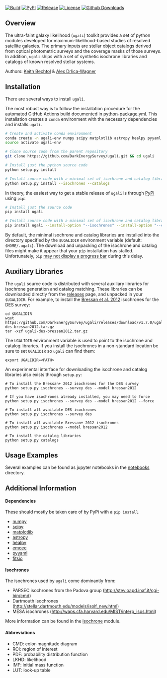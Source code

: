 [![Build](https://github.com/DarkEnergySurvey/ugali/actions/workflows/python-package.yml/badge.svg)](https://github.com/DarkEnergySurvey/ugali/actions/workflows/python-package.yml)
[![PyPI](https://img.shields.io/pypi/v/ugali.svg)](https://pypi.python.org/pypi/ugali)
[![Release](https://img.shields.io/github/release/DarkEnergySurvey/ugali.svg)](../../releases)
[![License](https://img.shields.io/badge/license-MIT-blue.svg)](../../)
[![Github Downloads](https://img.shields.io/github/downloads/DarkEnergySurvey/ugali/total.svg)](../../releases)

Overview
--------

The ultra-faint galaxy likelihood (`ugali`) toolkit provides a set of python modules developed for maximum-likelihood-based studies of resolved satellite galaxies. The primary inputs are stellar object catalogs derived from optical photometric surveys and the coverage masks of those surveys. In addition, `ugali` ships with a set of synthetic isochrone libraries and catalogs of known resolved stellar systems.

Authors: [Keith Bechtol](https://github.com/bechtol) & [Alex Drlica-Wagner](https://github.com/kadrlica)

Installation
------------

There are several ways to install `ugali`.

The most robust way is to follow the installation procedure for the automated GitHub Actions build documented in [python-package.yml](.github/workflows/python-package.yml). This installation creates a `conda` environment with the necessary dependencies and installs `ugali`.
```bash
# Create and activate conda environment
conda create -n ugali-env numpy scipy matplotlib astropy healpy pyyaml emcee nose fitsio corner -c conda-forge -c kadrlica
source activate ugali-env

# Clone source code from the parent repository
git clone https://github.com/DarkEnergySurvey/ugali.git && cd ugali

# Install just the python source code
python setup.py install 

# Install source code with a minimal set of isochrone and catalog libraries
python setup.py install --isochrones --catalogs
```

In theory, the easiest way to get a stable release of `ugali` is through [PyPi](https://pypi.python.org/pypi) using `pip`:
```bash
# Install just the source code
pip install ugali

# Install source code with a minimal set of isochrone and catalog libraries
pip install ugali --install-option "--isochrones" --install-option "--catalogs"
```

By default, the minimal isochrone and catalog libraries are installed into the directory specified by the `$UGALIDIR` environment variable (default: `$HOME/.ugali`). The download and unpacking of the isochrone and catalog files might make it appear that your `pip` installation has stalled. Unfortunately, `pip` [may not display a progress bar](https://github.com/pypa/pip/issues/2732#issuecomment-97119093) during this delay.

Auxiliary Libraries
-------------------

The `ugali` source code is distributed with several auxiliary libraries for isochrone generation and catalog matching. These libraries can be downloaded directly from the [releases](../../releases) page, and unpacked in your `$UGALIDIR`. For example, to install the [Bressan et al. 2012](http://adsabs.harvard.edu/abs/2012MNRAS.427..127B) isochrones for the DES survey:

```
cd $UGALIDIR
wget https://github.com/DarkEnergySurvey/ugali/releases/download/v1.7.0/ugali-des-bressan2012.tar.gz
tar -xzf ugali-des-bressan2012.tar.gz
```

The `UGALIDIR` environment variable is used to point to the isochrone and catalog libraries. If you install the isochrones in a non-standard location be sure to set `UGALIDIR` so `ugali` can find them:

```
export UGALIDIR=<PATH>
```

An experimental interface for downloading the isochrone and catalog libraries also exists through `setup.py`:
```
# To install the Bressan+ 2012 isochrones for the DES survey
python setup.py isochrones --survey des --model bressan2012

# If you have isochrones already installed, you may need to force
python setup.py isochrones --survey des --model bressan2012 --force

# To install all available DES isochrones
python setup.py isochrones --survey des

# To install all available Bressan+ 2012 isochrones
python setup.py isochrones --model bressan2012

# To install the catalog libraries
python setup.py catalogs
```

Usage Examples
--------------

Several examples can be found as jupyter notebooks in the [notebooks](notebooks/) directory.

Additional Information
----------------------

#### Dependencies
These should mostly be taken care of by PyPi with a `pip install`.
* [numpy](http://www.numpy.org/)
* [scipy](https://www.scipy.org/)
* [matplotlib](http://matplotlib.org/)
* [astropy](http://www.astropy.org/)
* [healpy](https://github.com/healpy/healpy)
* [emcee](http://dan.iel.fm/emcee/current/)
* [pyyaml](http://pyyaml.org/)
* [fitsio](https://github.com/esheldon/fitsio)

#### Isochrones
The isochrones used by `ugali` come dominantly from:
* PARSEC isochrones from the Padova group (http://stev.oapd.inaf.it/cgi-bin/cmd)
* Dartmouth isochrones (http://stellar.dartmouth.edu/models/isolf_new.html)
* MESA isochrones (http://waps.cfa.harvard.edu/MIST/interp_isos.html)

More information can be found in the [isochrone](ugali/isochrone) module.

#### Abbreviations
* CMD: color-magnitude diagram
* ROI: region of interest
* PDF: probability distribution function
* LKHD: likelihood
* IMF: initial mass function
* LUT: look-up table

